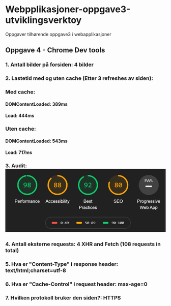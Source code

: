 # Webpplikasjoner-oppgave3-utviklingsverktoy
 Oppgaver tilhørende oppgave3 i webapplikasjoner

## Oppgave 4 - Chrome Dev tools

### 1. Antall bilder på forsiden: 4 bilder
### 2. Lastetid med og uten cache (Etter 3 refreshes av siden):
### Med cache:
#### DOMContentLoaded: 389ms
#### Load: 444ms
### Uten cache:
#### DOMContentLoaded: 543ms
#### Load: 717ms
### 3. Audit: <img src="audits.png">
### 4. Antall eksterne requests: 4 XHR and Fetch (108 requests in total)
### 5. Hva er "Content-Type" i response header: text/html;charset=utf-8
### 6. Hva er "Cache-Control" i request header: max-age=0
### 7. Hvilken protokoll bruker den siden?: HTTPS